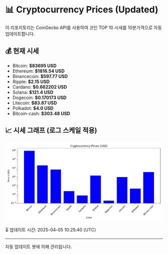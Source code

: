 
# 📊 Cryptocurrency Prices (Updated)

이 리포지토리는 CoinGecko API를 사용하여 코인 TOP 10 시세를 10분가격으로 자동 업데이트합니다.

## 💰 현재 시세
- Bitcoin: **$83695 USD**
- Ethereum: **$1816.54 USD**
- Binancecoin: **$597.77 USD**
- Ripple: **$2.15 USD**
- Cardano: **$0.662202 USD**
- Solana: **$121.4 USD**
- Dogecoin: **$0.170173 USD**
- Litecoin: **$83.87 USD**
- Polkadot: **$4.0 USD**
- Bitcoin-cash: **$303.48 USD**

## 📈 시세 그래프 (로그 스케일 적용)
![Crypto Prices](crypto_prices.png)

⏳ 업데이트 시간: 2025-04-05 10:25:40 (UTC)

---
자동 업데이트 봇에 의해 관리됩니다.
